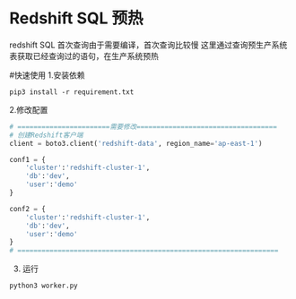 # Redshift SQL 预热
redshift SQL 首次查询由于需要编译，首次查询比较慢
这里通过查询预生产系统表获取已经查询过的语句，在生产系统预热

#快速使用
1.安装依赖
```
pip3 install -r requirement.txt
```

2.修改配置
```python
# =======================需要修改===================================
# 创建Redshift客户端
client = boto3.client('redshift-data', region_name='ap-east-1')

conf1 = {
    'cluster':'redshift-cluster-1',
    'db':'dev',
    'user':'demo'
}

conf2 = {
    'cluster':'redshift-cluster-1',
    'db':'dev',
    'user':'demo'
}
# =================================================================
```
3. 运行
```
python3 worker.py
```